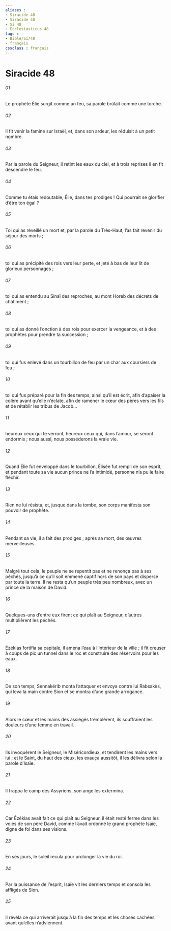 ```yaml
---
aliases : 
- Siracide 48
- Siracide 48
- Si 48
- Ecclesiasticus 48
tags : 
- Bible/Si/48
- français
cssclass : français
---
```


# Siracide 48

###### 01
Le prophète Élie surgit comme un feu,
sa parole brûlait comme une torche.
###### 02
Il fit venir la famine sur Israël,
et, dans son ardeur, les réduisit à un petit nombre.
###### 03
Par la parole du Seigneur, il retint les eaux du ciel,
et à trois reprises il en fit descendre le feu.
###### 04
Comme tu étais redoutable, Élie, dans tes prodiges !
Qui pourrait se glorifier d’être ton égal ?
###### 05
Toi qui as réveillé un mort
et, par la parole du Très-Haut, l’as fait revenir du séjour des morts ;
###### 06
toi qui as précipité des rois vers leur perte,
et jeté à bas de leur lit de glorieux personnages ;
###### 07
toi qui as entendu au Sinaï des reproches,
au mont Horeb des décrets de châtiment ;
###### 08
toi qui as donné l’onction à des rois pour exercer la vengeance,
et à des prophètes pour prendre ta succession ;
###### 09
toi qui fus enlevé dans un tourbillon de feu
par un char aux coursiers de feu ;
###### 10
toi qui fus préparé pour la fin des temps,
ainsi qu’il est écrit,
afin d’apaiser la colère avant qu’elle n’éclate,
afin de ramener le cœur des pères vers les fils
et de rétablir les tribus de Jacob…
###### 11
heureux ceux qui te verront,
heureux ceux qui, dans l’amour, se seront endormis ;
nous aussi, nous posséderons la vraie vie.
###### 12
Quand Élie fut enveloppé dans le tourbillon,
Élisée fut rempli de son esprit,
et pendant toute sa vie aucun prince ne l’a intimidé,
personne n’a pu le faire fléchir.
###### 13
Rien ne lui résista,
et, jusque dans la tombe,
son corps manifesta son pouvoir de prophète.
###### 14
Pendant sa vie, il a fait des prodiges ;
après sa mort, des œuvres merveilleuses.
###### 15
Malgré tout cela, le peuple ne se repentit pas
et ne renonça pas à ses péchés,
jusqu’à ce qu’il soit emmené captif hors de son pays
et dispersé par toute la terre.
Il ne resta qu’un peuple très peu nombreux,
avec un prince de la maison de David.
###### 16
Quelques-uns d’entre eux firent ce qui plaît au Seigneur,
d’autres multiplièrent les péchés.
###### 17
Ézékias fortifia sa capitale,
il amena l’eau à l’intérieur de la ville ;
il fit creuser à coups de pic un tunnel dans le roc
et construire des réservoirs pour les eaux.
###### 18
De son temps, Sennakérib monta l’attaquer
et envoya contre lui Rabsakès,
qui leva la main contre Sion
et se montra d’une grande arrogance.
###### 19
Alors le cœur et les mains des assiégés tremblèrent,
ils souffraient les douleurs d’une femme en travail.
###### 20
Ils invoquèrent le Seigneur, le Miséricordieux,
et tendirent les mains vers lui ;
et le Saint, du haut des cieux, les exauça aussitôt,
il les délivra selon la parole d’Isaïe.
###### 21
Il frappa le camp des Assyriens,
son ange les extermina.
###### 22
Car Ézékias avait fait ce qui plaît au Seigneur,
il était resté ferme dans les voies de son père David,
comme l’avait ordonné le grand prophète Isaïe,
digne de foi dans ses visions.
###### 23
En ses jours, le soleil recula
pour prolonger la vie du roi.
###### 24
Par la puissance de l’esprit, Isaïe vit les derniers temps
et consola les affligés de Sion.
###### 25
Il révéla ce qui arriverait jusqu’à la fin des temps
et les choses cachées avant qu’elles n’adviennent.
